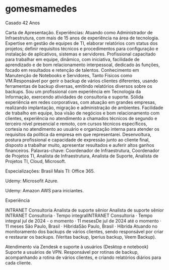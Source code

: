 # gomesmamedes
Casado 42 Anos

Carta de Apresentação.
Experiências:
Atuando como Administrador de Infraestrutura, com mais de 15 anos de experiência na área de tecnologia. Expertise em gestão de equipes de TI, elaborar relatórios com status dos projetos; definir requisitos técnicos e procedimentos para configuração e instalação de aplicativos, sistemas e servidores. Profissional capacitado para trabalhar em equipe, dinâmico, com iniciativa, facilidade de aprendizado e de bom relacionamento interpessoal, dedicado às funções, focado em resultados e retenção de talentos.
Conhecimento em Manutenção de Notebooks e Servidores, Tanto Físicos como VM.Responsável por gerir o backup de vários clientes diferentes, usando ferramentas de backup diversas, emitindo relatórios diversos sobre os backups.
Sou um profissional com experiência em Tecnologia da Informação, exercendo atividades de consultoria e suporte.
Sólida experiência em redes corporativas, com atuação em grandes empresas, realizando implantação, migração e administração de ambientes. Facilidade de trabalho em equipe, boa visão de negócios e bom relacionamento com clientes, experiência no atendimento a chamados técnicos de segundo e terceiro nível presencial e remoto, com cursos técnicos específicos, cortesia no atendimento ao usuário e organização interna para atender os requisitos da política da empresa em que representarei. Desenvoltura, postura profissional e capacidade de expressão junto ao cliente final, disposto a trabalhar muito, apresentar resultados e auferir altos ganhos financeiros.
Palavras-chave: Coordenador de Infraestrutura, Coordenador de Projetos TI, Analista de Infraestrutura, Analista de Suporte, Analista de Projetos TI, Cloud, Microsoft.

Especializações: 
Brasil Mais TI: Office 365.

Udemy: Microsofit Azure.

Udemy: Amazon AWS para iniciantes.

Experiência

INTRANET Consultoria
Analista de suporte sênior
Analista de suporte sênior
INTRANET Consultoria · Tempo integralINTRANET Consultoria · Tempo integral
jul de 2024 - o momento · 11 mesesDe jul de 2024 até o momento · 11 meses
São Paulo, Brasil · HíbridaSão Paulo, Brasil · Híbrida
Atuando no monitoramento dos backups de vários clientes, sendo responsável por criar e restaurar os backups.
(Veritas backup, Iperius backup, Veem Backup).
 
Atendimento via Zendesk e suporte à usuários (Desktop e notebook)
Suporte a usuários de VPN. 
Responsável por rotinas de backup, acompanhando a rotina de vários clientes, e criando relatórios diários para cada cliente.
